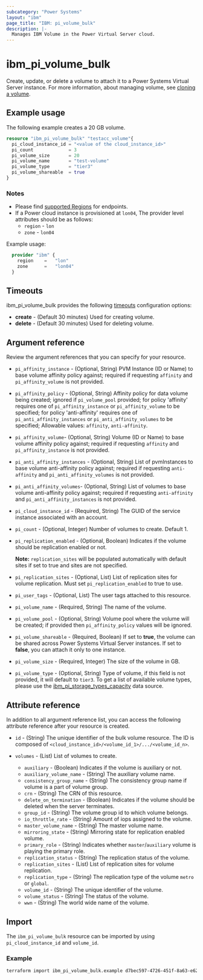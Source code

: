 ```yaml
---
subcategory: "Power Systems"
layout: "ibm"
page_title: "IBM: pi_volume_bulk"
description: |-
  Manages IBM Volume in the Power Virtual Server cloud.
---
```


# ibm_pi_volume_bulk

Create, update, or delete a volume to attach it to a Power Systems Virtual Server instance. For more information, about managing volume, see [cloning a volume](https://cloud.ibm.com/docs/power-iaas?topic=power-iaas-volume-snapshot-clone#cloning-volume).

## Example usage

The following example creates a 20 GB volume.

```terraform
resource "ibm_pi_volume_bulk" "testacc_volume"{
  pi_cloud_instance_id = "<value of the cloud_instance_id>"
  pi_count             = 3
  pi_volume_size       = 20
  pi_volume_name       = "test-volume"
  pi_volume_type       = "tier3"
  pi_volume_shareable  = true
}
```

### Notes

- Please find [supported Regions](https://cloud.ibm.com/apidocs/power-cloud#endpoint) for endpoints.
- If a Power cloud instance is provisioned at `lon04`, The provider level attributes should be as follows:
  - `region` - `lon`
  - `zone` - `lon04`

Example usage:

  ```terraform
    provider "ibm" {
      region    =   "lon"
      zone      =   "lon04"
    }
  ```
  
## Timeouts

ibm_pi_volume_bulk provides the following [timeouts](https://www.terraform.io/docs/language/resources/syntax.html) configuration options:

- **create** - (Default 30 minutes) Used for creating volume.
- **delete** - (Default 30 minutes) Used for deleting volume.

## Argument reference

Review the argument references that you can specify for your resource.

- `pi_affinity_instance` - (Optional, String) PVM Instance (ID or Name) to base volume affinity policy against; required if requesting `affinity` and `pi_affinity_volume` is not provided.
- `pi_affinity_policy` - (Optional, String) Affinity policy for data volume being created; ignored if `pi_volume_pool` provided; for policy 'affinity' requires one of `pi_affinity_instance` or `pi_affinity_volume` to be specified; for policy 'anti-affinity' requires one of `pi_anti_affinity_instances` or `pi_anti_affinity_volumes` to be specified; Allowable values: `affinity`, `anti-affinity`.
- `pi_affinity_volume`- (Optional, String) Volume (ID or Name) to base volume affinity policy against; required if requesting `affinity` and `pi_affinity_instance` is not provided.
- `pi_anti_affinity_instances` - (Optional, String) List of pvmInstances to base volume anti-affinity policy against; required if requesting `anti-affinity` and `pi_anti_affinity_volumes` is not provided.
- `pi_anti_affinity_volumes`- (Optional, String) List of volumes to base volume anti-affinity policy against; required if requesting `anti-affinity` and `pi_anti_affinity_instances` is not provided.
- `pi_cloud_instance_id` - (Required, String) The GUID of the service instance associated with an account.
- `pi_count` - (Optional, Integer) Number of volumes to create. Default 1.
- `pi_replication_enabled` - (Optional, Boolean) Indicates if the volume should be replication enabled or not.

  **Note:** `replication_sites` will be populated automatically with default sites if set to true and sites are not specified.

- `pi_replication_sites` - (Optional, List) List of replication sites for volume replication. Must set `pi_replication_enabled` to true to use.
- `pi_user_tags` - (Optional, List) The user tags attached to this resource.
- `pi_volume_name` - (Required, String) The name of the volume.
- `pi_volume_pool` - (Optional, String) Volume pool where the volume will be created; if provided then `pi_affinity_policy` values will be ignored.
- `pi_volume_shareable` - (Required, Boolean) If set to **true**, the volume can be shared across Power Systems Virtual Server instances. If set to **false**, you can attach it only to one instance.
- `pi_volume_size`  - (Required, Integer) The size of the volume in GB.
- `pi_volume_type` - (Optional, String) Type of volume, if this field is not provided, it will default to `tier3`. To get a list of available volume types, please use the [ibm_pi_storage_types_capacity](https://registry.terraform.io/providers/IBM-Cloud/ibm/latest/docs/data-sources/pi_storage_types_capacity) data source.

## Attribute reference

In addition to all argument reference list, you can access the following attribute reference after your resource is created.

- `id` - (String) The unique identifier of the bulk volume resource. The ID is composed of `<cloud_instance_id>/<volume_id_1>/.../<volume_id_n>`.
- `volumes` - (List) List of volumes to create.

  - `auxiliary` - (Boolean) Indicates if the volume is auxiliary or not.
  - `auxiliary_volume_name` - (String) The auxiliary volume name.
  - `consistency_group_name` - (String) The consistency group name if volume is a part of volume group.
  - `crn` - (String) The CRN of this resource.
  - `delete_on_termination` - (Boolean) Indicates if the volume should be deleted when the server terminates.
  - `group_id` - (String) The volume group id to which volume belongs.
  - `io_throttle_rate` - (String) Amount of iops assigned to the volume.
  - `master_volume_name` - (String) The master volume name.
  - `mirroring_state` - (String) Mirroring state for replication enabled volume.
  - `primary_role` - (String) Indicates whether `master`/`auxiliary` volume is playing the primary role.
  - `replication_status` - (String) The replication status of the volume.
  - `replication_sites` - (List) List of replication sites for volume replication.
  - `replication_type` - (String) The replication type of the volume `metro` or `global`.
  - `volume_id` - (String) The unique identifier of the volume.
  - `volume_status` - (String) The status of the volume.
  - `wwn` - (String) The world wide name of the volume.

## Import

The `ibm_pi_volume_bulk` resource can be imported by using `pi_cloud_instance_id` and `volume_id`.

### Example

```bash
terraform import ibm_pi_volume_bulk.example d7bec597-4726-451f-8a63-e62e6f19c32c/cea6651a-bc0a-4438-9f8a-a0770bbf3ebb
```
